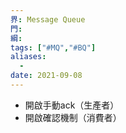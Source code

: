 ```yaml
---
界: Message Queue
門: 
綱: 
tags: ["#MQ","#BQ"]
aliases:
  - 
date: 2021-09-08
---
```


-   開啟手動ack（生產者）
-   開啟確認機制（消費者）